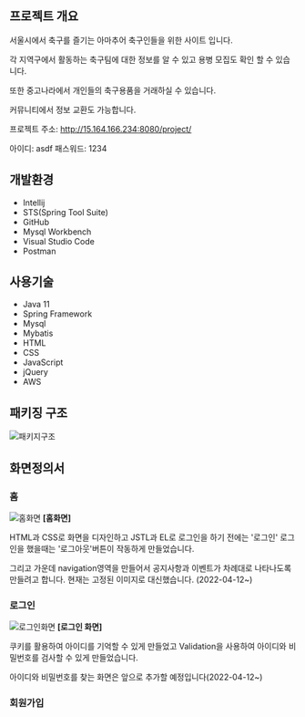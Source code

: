 
## 프로젝트 개요

서울시에서 축구를 즐기는 아마추어 축구인들을 위한 사이트 입니다.

각 지역구에서 활동하는 축구팀에 대한 정보를 알 수 있고 용병 모집도 확인 할 수 있습니다.

또한 중고나라에서 개인들의 축구용품을 거래하실 수 있습니다.

커뮤니티에서 정보 교환도 가능합니다.

프로젝트 주소: http://15.164.166.234:8080/project/

아이디: asdf
패스워드: 1234

## 개발환경

* Intellij
* STS(Spring Tool Suite)
* GitHub
* Mysql Workbench
* Visual Studio Code
* Postman

## 사용기술

* Java 11
* Spring Framework
* Mysql
* Mybatis
* HTML
* CSS
* JavaScript
* jQuery
* AWS
## 패키징 구조
![패키지구조](https://user-images.githubusercontent.com/95623005/162899156-cb865559-88f0-4b00-bb9c-ad81b27aff18.png)

## 화면정의서


### 홈
![홈화면](https://user-images.githubusercontent.com/95623005/162899980-48797753-6935-45f2-833e-a1a28740ea17.png)
**[홈화면]**

HTML과 CSS로 화면을 디자인하고 JSTL과 EL로 로그인을 하기 전에는 '로그인' 로그인을 했을때는 '로그아웃'버튼이 작동하게 만들었습니다.

그리고 가운데 navigation영역을 만들어서 공지사항과 이벤트가 차례대로 나타나도록 만들려고 합니다. 현재는 고정된 이미지로 대신했습니다. (2022-04-12~)

### 로그인
![로그인화면](https://user-images.githubusercontent.com/95623005/162902893-ad225eb8-63c7-40d0-a36c-40b2707caf35.png)
**[로그인 화면]**

쿠키를 활용하여 아이디를 기억할 수 있게 만들었고 Validation을 사용하여 아이디와 비밀번호를 검사할 수 있게 만들었습니다.

아이디와 비밀번호를 찾는 화면은 앞으로 추가할 예정입니다(2022-04-12~)

### 회원가입

